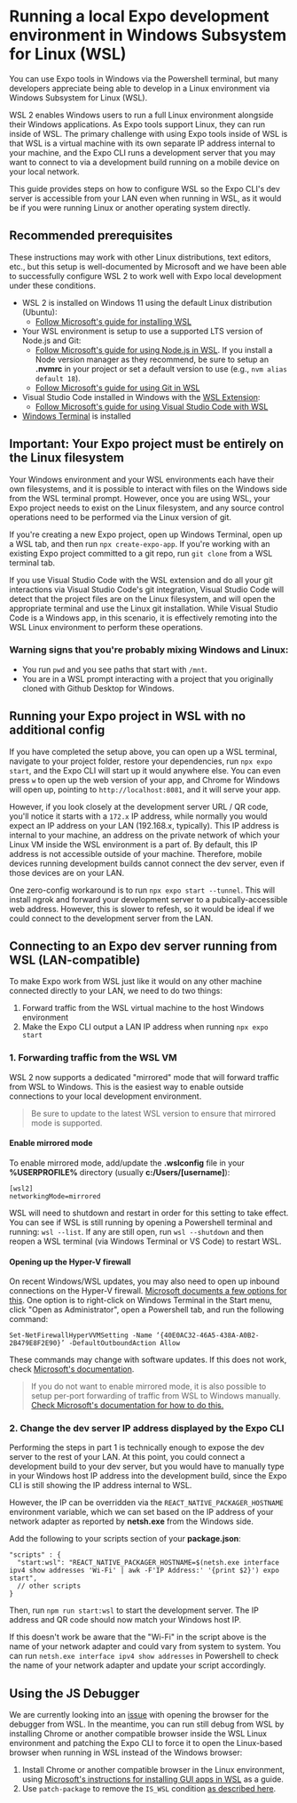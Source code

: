 # Running a local Expo development environment in Windows Subsystem for Linux (WSL)
You can use Expo tools in Windows via the Powershell terminal, but many developers appreciate being able to develop in a Linux environment via Windows Subsystem for Linux (WSL).

WSL 2 enables Windows users to run a full Linux environment alongside their Windows applications. As Expo tools support Linux, they can run inside of WSL. The primary challenge with using Expo tools inside of WSL is that WSL is a virtual machine with its own separate IP address internal to your machine, and the Expo CLI runs a development server that you may want to connect to via a development build running on a mobile device on your local network.

This guide provides steps on how to configure WSL so the Expo CLI's dev server is accessible from your LAN even when running in WSL, as it would be if you were running Linux or another operating system directly.

## Recommended prerequisites
These instructions may work with other Linux distributions, text editors, etc., but this setup is well-documented by Microsoft and we have been able to successfully configure WSL 2 to work well with Expo local development under these conditions.

- WSL 2 is installed on Windows 11 using the default Linux distribution (Ubuntu):
  - [Follow Microsoft's guide for installing WSL](https://learn.microsoft.com/en-us/windows/wsl/install)
- Your WSL environment is setup to use a supported LTS version of Node.js and Git:
  - [Follow Microsoft's guide for using Node.js in WSL](https://learn.microsoft.com/en-us/windows/dev-environment/javascript/nodejs-on-wsl). If you install a Node version manager as they recommend, be sure to setup an **.nvmrc** in your project or set a default version to use (e.g., `nvm alias default 18`).
  - [Follow Microsoft's guide for using Git in WSL](https://learn.microsoft.com/en-us/windows/wsl/tutorials/wsl-git)
- Visual Studio Code installed in Windows with the [WSL Extension](https://marketplace.visualstudio.com/items?itemName=ms-vscode-remote.remote-wsl):
  - [Follow Microsoft's guide for using Visual Studio Code with WSL](https://code.visualstudio.com/docs/remote/wsl)
- [Windows Terminal](https://apps.microsoft.com/detail/9N0DX20HK701?hl=en-US&gl=US) is installed

## Important: Your Expo project must be entirely on the Linux filesystem
Your Windows environment and your WSL environments each have their own filesystems, and it is possible to interact with files on the Windows side from the WSL terminal prompt. However, once you are using WSL, your Expo project needs to exist on the Linux filesystem, and any source control operations need to be performed via the Linux version of git.

If you're creating a new Expo project, open up Windows Terminal, open up a WSL tab, and then run `npx create-expo-app`. If you're working with an existing Expo project committed to a git repo, run `git clone` from a WSL terminal tab.

If you use Visual Studio Code with the WSL extension and do all your git interactions via Visual Studio Code's git integration, Visual Studio Code will detect that the project files are on the Linux filesystem, and will open the appropriate terminal and use the Linux git installation. While Visual Studio Code is a Windows app, in this scenario, it is effectively remoting into the WSL Linux environment to perform these operations.

### Warning signs that you're probably mixing Windows and Linux:
- You run `pwd` and you see paths that start with `/mnt`.
- You are in a WSL prompt interacting with a project that you originally cloned with Github Desktop for Windows.

## Running your Expo project in WSL with no additional config
If you have completed the setup above, you can open up a WSL terminal, navigate to your project folder, restore your dependencies, run `npx expo start`, and the Expo CLI will start up it would anywhere else. You can even press `w` to open up the web version of your app, and Chrome for Windows will open up, pointing to `http://localhost:8081`, and it will serve your app.

However, if you look closely at the development server URL / QR code, you'll notice it starts with a `172.x` IP address, while normally you would expect an IP address on your LAN (192.168.x, typically). This IP address is internal to your machine, an address on the private network of which your Linux VM inside the WSL environment is a part of. By default, this IP address is not accessible outside of your machine. Therefore, mobile devices running development builds cannot connect the dev server, even if those devices are on your LAN.

One zero-config workaround is to run `npx expo start --tunnel`. This will install ngrok and forward your development server to a pubically-accessible web address. However, this is slower to refesh, so it would be ideal if we could connect to the development server from the LAN.

## Connecting to an Expo dev server running from WSL (LAN-compatible)
To make Expo work from WSL just like it would on any other machine connected directly to your LAN, we need to do two things:
1. Forward traffic from the WSL virtual machine to the host Windows environment
2. Make the Expo CLI output a LAN IP address when running `npx expo start`

### 1. Forwarding traffic from the WSL VM
WSL 2 now supports a dedicated "mirrored" mode that will forward traffic from WSL to Windows. This is the easiest way to enable outside connections to your local development environment.

> Be sure to update to the latest WSL version to ensure that mirrored mode is supported.

#### Enable mirrored mode

To enable mirrored mode, add/update the **.wslconfig** file in your **%USERPROFILE%** directory (usually **c:/Users/[username]**):
```
[wsl2]
networkingMode=mirrored
```

WSL will need to shutdown and restart in order for this setting to take effect. You can see if WSL is still running by opening a Powershell terminal and running:
`wsl --list`. If any are still open, run `wsl --shutdown` and then reopen a WSL terminal (via Windows Terminal or VS Code) to restart WSL.

#### Opening up the Hyper-V firewall
On recent Windows/WSL updates, you may also need to open up inbound connections on the Hyper-V firewall. [Microsoft documents a few options for this](https://learn.microsoft.com/en-us/windows/wsl/networking#mirrored-mode-networking). One option is to right-click on Windows Terminal in the Start menu, click "Open as Administrator", open a Powershell tab, and run the following command:
```
Set-NetFirewallHyperVVMSetting -Name ‘{40E0AC32-46A5-438A-A0B2-2B479E8F2E90}’ -DefaultOutboundAction Allow
```

These commands may change with software updates. If this does not work, check [Microsoft's documentation](https://learn.microsoft.com/en-us/windows/wsl/networking#mirrored-mode-networking).

> If you do not want to enable mirrored mode, it is also possible to setup per-port forwarding of traffic from WSL to Windows manually. [Check Microsoft's documentation for how to do this.](https://learn.microsoft.com/en-us/windows/wsl/networking#accessing-a-wsl-2-distribution-from-your-local-area-network-lan)

### 2. Change the dev server IP address displayed by the Expo CLI

Performing the steps in part 1 is technically enough to expose the dev server to the rest of your LAN. At this point, you could connect a development build to your dev server, but you would have to manually type in your Windows host IP address into the development build, since the Expo CLI is still showing the IP address internal to WSL.

However, the IP can be overridden via the `REACT_NATIVE_PACKAGER_HOSTNAME` environment variable, which we can set based on the IP address of your network adapter as reported by **netsh.exe** from the Windows side.

Add the following to your scripts section of your **package.json**:
```
"scripts" : {
  "start:wsl": "REACT_NATIVE_PACKAGER_HOSTNAME=$(netsh.exe interface ipv4 show addresses 'Wi-Fi' | awk -F'IP Address:' '{print $2}') expo start",
  // other scripts
}
```

Then, run `npm run start:wsl` to start the development server. The IP address and QR code should now match your Windows host IP.

If this doesn't work be aware that the "Wi-Fi" in the script above is the name of your network adapter and could vary from system to system. You can run `netsh.exe interface ipv4 show addresses` in Powershell to check the name of your network adapter and update your script accordingly.

## Using the JS Debugger
We are currently looking into an [issue](https://github.com/expo/expo/issues/23678) with opening the browser for the debugger from WSL. In the meantime, you can run still debug from WSL by installing Chrome or another compatible browser inside the WSL Linux environment and patching the Expo CLI to force it to open the Linux-based browser when running in WSL instead of the Windows browser:

1. Install Chrome or another compatible browser in the Linux environment, using [Microsoft's instructions for installing GUI apps in WSL](https://learn.microsoft.com/en-us/windows/wsl/tutorials/gui-apps) as a guide.
2. Use `patch-package` to remove the `IS_WSL` condition [as described here](https://github.com/expo/expo/issues/23678#issuecomment-1699253619).
